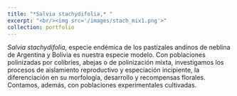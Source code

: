 ```yaml
---
title: "*Salvia stachydifolia,* "
excerpt: "<br/><img src='/images/stach_mix1.png'>"
collection: portfolio
---
```


*Salvia stachydifolia*, especie endémica de los pastizales andinos de neblina de Argentina y Bolivia es nuestra especie modelo. Con poblaciones polinizadas por colibríes, abejas o de polinización mixta, investigamos los procesos de aislamiento reproductivo y especiación incipiente, la diferenciación en su morfología, desarrollo y recompensas florales. Contamos, además, con poblaciones experimentales cultivadas.